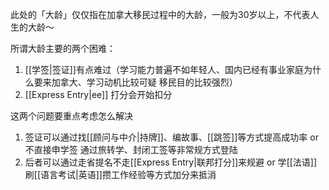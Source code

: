 此处的「大龄」仅仅指在加拿大移民过程中的大龄，一般为30岁以上，不代表人生的大龄～

所谓大龄主要的两个困难：
1. [[学签|签证]]有点难过（学习能力普遍不如年轻人、国内已经有事业家庭为什么要来加拿大、学习动机比较可疑 移民目的比较强烈）
2. [[Express Entry|ee]] 打分会开始扣分

这两个问题要重点考虑怎么解决

1. 签证可以通过找[[顾问与中介|持牌]]、编故事、[[跳签]]等方式提高成功率 or 不直接申学签 通过旅转学、封闭工签等非常规方式登陆
2. 后者可以通过走省提名不走[[Express Entry|联邦打分]]来规避 or 学[[法语]]刷[[语言考试|英语]]攒工作经验等方式加分来抵消